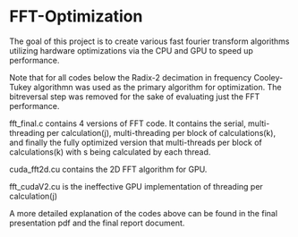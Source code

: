 # FFT-Optimization
The goal of this project is to create various fast fourier transform algorithms utilizing hardware optimizations via the CPU and GPU to speed up performance. 

Note that for all codes below the Radix-2 decimation in frequency Cooley-Tukey algorithmn was used as the primary algorithm for optimization. The bitreversal step was removed for the sake of evaluating just the FFT performance. 

fft_final.c contains 4 versions of FFT code. It contains the serial, multi-threading per calculation(j), multi-threading per block of calculations(k), and finally the fully optimized version that multi-threads per block of calculations(k) with s being calculated by each thread. 

cuda_fft2d.cu contains the 2D FFT algorithm for GPU. 

fft_cudaV2.cu is the ineffective GPU implementation of threading per calculation(j)

A more detailed explanation of the codes above can be found in the final presentation pdf and the final report document. 
